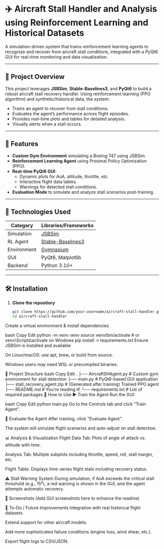 # ✈️ Aircraft Stall Handler and Analysis using Reinforcement Learning and Historical Datasets

A simulation-driven system that trains reinforcement learning agents to recognize and recover from aircraft stall conditions, integrated with a PyQt6 GUI for real-time monitoring and data visualization.

---

## 📌 Project Overview

This project leverages **JSBSim**, **Stable-Baselines3**, and **PyQt6** to build a robust aircraft stall recovery handler. Using reinforcement learning (PPO algorithm) and synthetic/historical data, the system:
- Trains an agent to recover from stall conditions.
- Evaluates the agent’s performance across flight episodes.
- Provides real-time plots and tables for detailed analysis.
- Visually alerts when a stall occurs.

---

## 🚀 Features

- **Custom Gym Environment** simulating a Boeing 747 using JSBSim.
- **Reinforcement Learning Agent** using Proximal Policy Optimization (PPO).
- **Real-time PyQt6 GUI**:
  - Dynamic plots for AoA, altitude, throttle, etc.
  - Interactive flight data tables.
  - Warnings for detected stall conditions.
- **Evaluation Mode** to simulate and analyze stall scenarios post-training.

---

## 🧠 Technologies Used

| Category | Libraries/Frameworks |
|---------|----------------------|
| Simulation | [JSBSim](https://github.com/JSBSim-Team/jsbsim) |
| RL Agent | [Stable-Baselines3](https://github.com/DLR-RM/stable-baselines3) |
| Environment | [Gymnasium](https://github.com/Farama-Foundation/Gymnasium) |
| GUI | PyQt6, Matplotlib |
| Backend | Python 3.10+ |

---

## 🛠️ Installation

1. **Clone the repository**
   ```bash
   git clone https://github.com/your-username/aircraft-stall-handler.git
   cd aircraft-stall-handler
Create a virtual environment & install dependencies

bash
Copy
Edit
python -m venv venv
source venv/bin/activate  # or venv\Scripts\activate on Windows
pip install -r requirements.txt
Ensure JSBSim is installed and available

On Linux/macOS: use apt, brew, or build from source.

Windows users may need WSL or precompiled binaries.

📁 Project Structure
bash
Copy
Edit
.
├── AircraftSHAgent.py       # Custom gym environment for stall detection
├── main.py                  # PyQt6-based GUI application
├── stall_recovery_agent.zip # (Generated after training) Trained PPO agent
├── README.md                # You're reading it!
└── requirements.txt         # List of required packages
🧪 How to Use
▶️ Train the Agent
Run the GUI:

bash
Copy
Edit
python main.py
Go to the Controls tab and click "Train Agent".

🧪 Evaluate the Agent
After training, click "Evaluate Agent".

The system will simulate flight scenarios and auto-adjust on stall detection.

📊 Analysis & Visualization
Flight Data Tab: Plots of angle of attack vs. altitude with time.

Analysis Tab: Multiple subplots including throttle, speed, roll, stall margin, etc.

Flight Table: Displays time-series flight stats including recovery status.

⚠️ Stall Warning System
During simulation, if AoA exceeds the critical stall threshold (e.g., 15°), a red warning is shown in the GUI, and the agent attempts automatic recovery.

📸 Screenshots
(Add GUI screenshots here to enhance the readme)

📌 To-Do / Future Improvements
Integration with real historical flight datasets.

Extend support for other aircraft models.

Add more sophisticated failure conditions (engine loss, wind shear, etc.).

Export flight logs to CSV/JSON.
